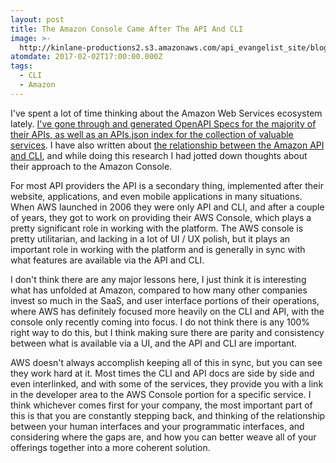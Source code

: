 ```yaml
---
layout: post
title: The Amazon Console Came After The API And CLI
image: >-
  http://kinlane-productions2.s3.amazonaws.com/api_evangelist_site/blog/aws_console.png
atomdate: 2017-02-02T17:00:00.000Z
tags:
  - CLI
  - Amazon
---
```

I've spent a lot of time thinking about the Amazon Web Services ecosystem lately. [I've gone through and generated OpenAPI Specs for the majority of their APIs, as well as an APIs.json index for the collection of valuable services](http://amazon.web.services.stack.network/). I have also written about [the relationship between the Amazon API and CLI](http://apievangelist.com/2017/01/05/what-i-learned-crafting-api-definitions-for-66-of-the-amazon-web-services/), and while doing this research I had jotted down thoughts about their approach to the Amazon Console.

For most API providers the API is a secondary thing, implemented after their website, applications, and even mobile applications in many situations. When AWS launched in 2006 they were only API and CLI, and after a couple of years, they got to work on providing their AWS Console, which plays a pretty significant role in working with the platform. The AWS console is pretty utilitarian, and lacking in a lot of UI / UX polish, but it plays an important role in working with the platform and is generally in sync with what features are available via the API and CLI.

I don't think there are any major lessons here, I just think it is interesting what has unfolded at Amazon, compared to how many other companies invest so much in the SaaS, and user interface portions of their operations, where AWS has definitely focused more heavily on the CLI and API, with the console only recently coming into focus. I do not think there is any 100% right way to do this, but I think making sure there are parity and consistency between what is available via a UI, and the API and CLI are important.

AWS doesn't always accomplish keeping all of this in sync, but you can see they work hard at it. Most times the CLI and API docs are side by side and even interlinked, and with some of the services, they provide you with a link in the developer area to the AWS Console portion for a specific service. I think whichever comes first for your company, the most important part of this is that you are constantly stepping back, and thinking of the relationship between your human interfaces and your programmatic interfaces, and considering where the gaps are, and how you can better weave all of your offerings together into a more coherent solution.